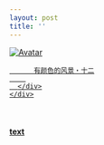 ```yaml
---
layout: post
title: ''
---
```


<p class="imglist">

<div class="image-container">
  <a href="https://pic.imgdb.cn/item/5ed4bd0cc2a9a83be5e0b29d.jpg"  data-fancybox="images">
    <img src="https://pic.imgdb.cn/item/5ed4bd0cc2a9a83be5e0b29d.jpg" alt="Avatar" class="image" />
    <div class="overlay">
      <div class="text">
        
          有颜色的风景・十二
        
      </div>
    </div>
  </a>
</div>









<a href="https://pic.imgdb.cn/item/5ed4bd0cc2a9a83be5e0b2a1.jpg" data-fancybox="images"><img src="" /></a>
<a href="https://pic.imgdb.cn/item/5ed4bd0cc2a9a83be5e0b2a6.jpg" data-fancybox="images"><img src="" /></a>
<a href="https://pic.imgdb.cn/item/5ed4bd0cc2a9a83be5e0b2aa.jpg" data-fancybox="images"><img src="" /></a>
<a href="https://pic.imgdb.cn/item/5ed4bd0cc2a9a83be5e0b2ae.jpg" data-fancybox="images"><img src="" /></a>
<a href="https://pic.imgdb.cn/item/5ed4bd0cc2a9a83be5e0b2b2.jpg" data-fancybox="images"><img src="" /></a>
<a href="https://pic.imgdb.cn/item/5ed4bd0cc2a9a83be5e0b2b6.jpg" data-fancybox="images"><img src="" /></a>
<a href="https://pic.imgdb.cn/item/5ed4bd0cc2a9a83be5e0b2bc.jpg" data-fancybox="images"><img src="" /></a>
<a href="https://pic.imgdb.cn/item/5ed4bd0cc2a9a83be5e0b2be.jpg" data-fancybox="images"><img src="" /></a>
<a href="https://pic.imgdb.cn/item/5ed4bd0cc2a9a83be5e0b2c0.jpg" data-fancybox="images"><img src="" /></a>
<a href="https://pic.imgdb.cn/item/5ed4bd0cc2a9a83be5e0b2c5.jpg" data-fancybox="images"><img src="" /></a>
<a href="https://pic.imgdb.cn/item/5ed4bd0cc2a9a83be5e0b2cc.jpg" data-fancybox="images"><img src="" /></a>
<a href="https://pic.imgdb.cn/item/5ed4bd0cc2a9a83be5e0b2d0.jpg" data-fancybox="images"><img src="" /></a>
<a href="https://pic.imgdb.cn/item/5ed4bd0cc2a9a83be5e0b2d3.jpg" data-fancybox="images"><img src="" /></a>
<a href="https://pic.imgdb.cn/item/5ed4bd0cc2a9a83be5e0b2da.jpg" data-fancybox="images"><img src="" /></a>
<a href="https://pic.imgdb.cn/item/5ed4bd0cc2a9a83be5e0b2de.jpg" data-fancybox="images"><img src="" /></a>
<a href="https://pic.imgdb.cn/item/5ed4bd0cc2a9a83be5e0b2e7.jpg" data-fancybox="images"><img src="" /></a>
<a href="https://pic.imgdb.cn/item/5ed4bd0cc2a9a83be5e0b2ec.jpg" data-fancybox="images"><img src="" /></a>
<a href="https://pic.imgdb.cn/item/5ed4bd0cc2a9a83be5e0b2f1.jpg" data-fancybox="images"><img src="" /></a>
<a href="https://pic.imgdb.cn/item/5ed4bd0cc2a9a83be5e0b2f5.jpg" data-fancybox="images"><img src="" /></a>
<a href="https://pic.imgdb.cn/item/5ed4bd0cc2a9a83be5e0b2fb.jpg" data-fancybox="images"><img src="" /></a>
<a href="https://pic.imgdb.cn/item/5ed4bd0cc2a9a83be5e0b2ff.jpg" data-fancybox="images"><img src="" /></a>
<a href="https://pic.imgdb.cn/item/5ed4bd0cc2a9a83be5e0b302.jpg" data-fancybox="images"><img src="" /></a>
<a href="https://pic.imgdb.cn/item/5ed4bd0cc2a9a83be5e0b305.jpg" data-fancybox="images"><img src="" /></a>
<a href="https://pic.imgdb.cn/item/5ed4bd0cc2a9a83be5e0b30b.jpg" data-fancybox="images"><img src="" /></a>
<a href="https://pic.imgdb.cn/item/5ed4bd45c2a9a83be5e0e900.jpg" data-fancybox="images"><img src="" /></a>
<a href="https://pic.imgdb.cn/item/5ed4bd45c2a9a83be5e0e903.jpg" data-fancybox="images"><img src="" /></a>
<a href="https://pic.imgdb.cn/item/5ed4bd45c2a9a83be5e0e908.jpg" data-fancybox="images"><img src="" /></a>
<a href="https://pic.imgdb.cn/item/5ed4bd45c2a9a83be5e0e90d.jpg" data-fancybox="images"><img src="" /></a>
<a href="https://pic.imgdb.cn/item/5ed4bd45c2a9a83be5e0e911.jpg" data-fancybox="images"><img src="" /></a>
<a href="https://pic.imgdb.cn/item/5ed4bd45c2a9a83be5e0e914.jpg" data-fancybox="images"><img src="" /></a>
<a href="https://pic.imgdb.cn/item/5ed4bd45c2a9a83be5e0e91a.jpg" data-fancybox="images"><img src="" /></a>
<a href="https://pic.imgdb.cn/item/5ed4bd45c2a9a83be5e0e920.jpg" data-fancybox="images"><img src="" /></a>
<a href="https://pic.imgdb.cn/item/5ed4bd45c2a9a83be5e0e924.jpg" data-fancybox="images"><img src="" /></a>
<a href="https://pic.imgdb.cn/item/5ed4bd45c2a9a83be5e0e928.jpg" data-fancybox="images"><img src="" /></a>
<a href="https://pic.imgdb.cn/item/5ed4bd45c2a9a83be5e0e92b.jpg" data-fancybox="images"><img src="" /></a>
<a href="https://pic.imgdb.cn/item/5ed4bd45c2a9a83be5e0e934.jpg" data-fancybox="images"><img src="" /></a>
<a href="https://pic.imgdb.cn/item/5ed4bd45c2a9a83be5e0e93d.jpg" data-fancybox="images"><img src="" /></a>
<a href="https://pic.imgdb.cn/item/5ed4bd45c2a9a83be5e0e941.jpg" data-fancybox="images"><img src="" /></a>
<a href="https://pic.imgdb.cn/item/5ed4bd45c2a9a83be5e0e945.jpg" data-fancybox="images"><img src="" /></a>
<a href="https://pic.imgdb.cn/item/5ed4bd45c2a9a83be5e0e94a.jpg" data-fancybox="images"><img src="" /></a>
<a href="https://pic.imgdb.cn/item/5ed4bd45c2a9a83be5e0e94e.jpg" data-fancybox="images"><img src="" /></a>
<a href="https://pic.imgdb.cn/item/5ed4bd45c2a9a83be5e0e952.jpg" data-fancybox="images"><img src="" /></a>
<a href="https://pic.imgdb.cn/item/5ed4bd45c2a9a83be5e0e956.jpg" data-fancybox="images"><img src="" /></a>
<a href="https://pic.imgdb.cn/item/5ed4bd45c2a9a83be5e0e95c.jpg" data-fancybox="images"><img src="" /></a>
<a href="https://pic.imgdb.cn/item/5ed4bd45c2a9a83be5e0e963.jpg" data-fancybox="images"><img src="" /></a>
<a href="https://pic.imgdb.cn/item/5ed4bd45c2a9a83be5e0e967.jpg" data-fancybox="images"><img src="" /></a>
<a href="https://pic.imgdb.cn/item/5ed4bd45c2a9a83be5e0e96b.jpg" data-fancybox="images"><img src="" /></a>
<a href="https://pic.imgdb.cn/item/5ed4bd45c2a9a83be5e0e96e.jpg" data-fancybox="images"><img src="" /></a>
<a href="https://pic.imgdb.cn/item/5ed4bd45c2a9a83be5e0e973.jpg" data-fancybox="images"><img src="" /></a>
<a href="https://pic.imgdb.cn/item/5ed4bd6ec2a9a83be5e11165.jpg" data-fancybox="images"><img src="" /></a>
<a href="https://pic.imgdb.cn/item/5ed4bd6ec2a9a83be5e1116a.jpg" data-fancybox="images"><img src="" /></a>
<a href="https://pic.imgdb.cn/item/5ed4bd6ec2a9a83be5e1116e.jpg" data-fancybox="images"><img src="" /></a>
<a href="https://pic.imgdb.cn/item/5ed4bd6ec2a9a83be5e11170.jpg" data-fancybox="images"><img src="" /></a>
<a href="https://pic.imgdb.cn/item/5ed4bd6ec2a9a83be5e11175.jpg" data-fancybox="images"><img src="" /></a>
<a href="https://pic.imgdb.cn/item/5ed4bd6ec2a9a83be5e11178.jpg" data-fancybox="images"><img src="" /></a>
<a href="https://pic.imgdb.cn/item/5ed4bd6ec2a9a83be5e1117b.jpg" data-fancybox="images"><img src="" /></a>
<a href="https://pic.imgdb.cn/item/5ed4bd6ec2a9a83be5e1117e.jpg" data-fancybox="images"><img src="" /></a>
<a href="https://pic.imgdb.cn/item/5ed4bd6ec2a9a83be5e11182.jpg" data-fancybox="images"><img src="" /></a>
<a href="https://pic.imgdb.cn/item/5ed4bd6ec2a9a83be5e11187.jpg" data-fancybox="images"><img src="" /></a>
<a href="https://pic.imgdb.cn/item/5ed4bd6ec2a9a83be5e1118a.jpg" data-fancybox="images"><img src="" /></a>
<a href="https://pic.imgdb.cn/item/5ed4bd6ec2a9a83be5e1118d.jpg" data-fancybox="images"><img src="" /></a>
<a href="https://pic.imgdb.cn/item/5ed4bd6ec2a9a83be5e11195.jpg" data-fancybox="images"><img src="" /></a>
<a href="https://pic.imgdb.cn/item/5ed4bd6ec2a9a83be5e1119a.jpg" data-fancybox="images"><img src="" /></a>
<a href="https://pic.imgdb.cn/item/5ed4bd6ec2a9a83be5e111a2.jpg" data-fancybox="images"><img src="" /></a>
<a href="https://pic.imgdb.cn/item/5ed4bd6ec2a9a83be5e111a5.jpg" data-fancybox="images"><img src="" /></a>
<a href="https://pic.imgdb.cn/item/5ed4bd6ec2a9a83be5e111a8.jpg" data-fancybox="images"><img src="" /></a>
<a href="https://pic.imgdb.cn/item/5ed4bd6ec2a9a83be5e111b1.jpg" data-fancybox="images"><img src="" /></a>
<a href="https://pic.imgdb.cn/item/5ed4bd6ec2a9a83be5e111b6.jpg" data-fancybox="images"><img src="" /></a>
<a href="https://pic.imgdb.cn/item/5ed4bd6ec2a9a83be5e111b9.jpg" data-fancybox="images"><img src="" /></a>
<a href="https://pic.imgdb.cn/item/5ed4bd6ec2a9a83be5e111bd.jpg" data-fancybox="images"><img src="" /></a>
<a href="https://pic.imgdb.cn/item/5ed4bd6ec2a9a83be5e111c1.jpg" data-fancybox="images"><img src="" /></a>
<a href="https://pic.imgdb.cn/item/5ed4bd6ec2a9a83be5e111c7.jpg" data-fancybox="images"><img src="" /></a>
<a href="https://pic.imgdb.cn/item/5ed4bd6ec2a9a83be5e111ca.jpg" data-fancybox="images"><img src="" /></a>
<a href="https://pic.imgdb.cn/item/5ed4bd6ec2a9a83be5e111cd.jpg" data-fancybox="images"><img src="" /></a>
<a href="https://pic.imgdb.cn/item/5ed4bd98c2a9a83be5e13cf6.jpg" data-fancybox="images"><img src="" /></a>
<a href="https://pic.imgdb.cn/item/5ed4bd98c2a9a83be5e13cfd.jpg" data-fancybox="images"><img src="" /></a>
<a href="https://pic.imgdb.cn/item/5ed4bd98c2a9a83be5e13cff.jpg" data-fancybox="images"><img src="" /></a>
<a href="https://pic.imgdb.cn/item/5ed4bd98c2a9a83be5e13d04.jpg" data-fancybox="images"><img src="" /></a>
<a href="https://pic.imgdb.cn/item/5ed4bd98c2a9a83be5e13d08.jpg" data-fancybox="images"><img src="" /></a>
<a href="https://pic.imgdb.cn/item/5ed4bd98c2a9a83be5e13d0f.jpg" data-fancybox="images"><img src="" /></a>
<a href="https://pic.imgdb.cn/item/5ed4bd98c2a9a83be5e13d14.jpg" data-fancybox="images"><img src="" /></a>
<a href="https://pic.imgdb.cn/item/5ed4bd98c2a9a83be5e13d18.jpg" data-fancybox="images"><img src="" /></a>
<a href="https://pic.imgdb.cn/item/5ed4bd98c2a9a83be5e13d20.jpg" data-fancybox="images"><img src="" /></a>
<a href="https://pic.imgdb.cn/item/5ed4bd98c2a9a83be5e13d23.jpg" data-fancybox="images"><img src="" /></a>
<a href="https://pic.imgdb.cn/item/5ed4bd98c2a9a83be5e13d28.jpg" data-fancybox="images"><img src="" /></a>
<a href="https://pic.imgdb.cn/item/5ed4bd98c2a9a83be5e13d2d.jpg" data-fancybox="images"><img src="" /></a>
<a href="https://pic.imgdb.cn/item/5ed4bd98c2a9a83be5e13d31.jpg" data-fancybox="images"><img src="" /></a>
<a href="https://pic.imgdb.cn/item/5ed4bd98c2a9a83be5e13d36.jpg" data-fancybox="images"><img src="" /></a>
<a href="https://pic.imgdb.cn/item/5ed4bd98c2a9a83be5e13d3b.jpg" data-fancybox="images"><img src="" /></a>
<a href="https://pic.imgdb.cn/item/5ed4bd98c2a9a83be5e13d3e.jpg" data-fancybox="images"><img src="" /></a>
<a href="https://pic.imgdb.cn/item/5ed4bd98c2a9a83be5e13d41.jpg" data-fancybox="images"><img src="" /></a>
<a href="https://pic.imgdb.cn/item/5ed4bd98c2a9a83be5e13d45.jpg" data-fancybox="images"><img src="" /></a>
<a href="https://pic.imgdb.cn/item/5ed4bd98c2a9a83be5e13d4b.jpg" data-fancybox="images"><img src="" /></a>
<a href="https://pic.imgdb.cn/item/5ed4bd98c2a9a83be5e13d4f.jpg" data-fancybox="images"><img src="" /></a>
<a href="https://pic.imgdb.cn/item/5ed4bd98c2a9a83be5e13d52.jpg" data-fancybox="images"><img src="" /></a>
<a href="https://pic.imgdb.cn/item/5ed4bd98c2a9a83be5e13d56.jpg" data-fancybox="images"><img src="" /></a>
<a href="https://pic.imgdb.cn/item/5ed4bd98c2a9a83be5e13d5b.jpg" data-fancybox="images"><img src="" /></a>
<a href="https://pic.imgdb.cn/item/5ed4bd98c2a9a83be5e13d60.jpg" data-fancybox="images"><img src="" /></a>
<a href="https://pic.imgdb.cn/item/5ed4bd98c2a9a83be5e13d66.jpg" data-fancybox="images"><img src="" /></a>
<a href="https://pic.imgdb.cn/item/5ed4bdb1c2a9a83be5e15c34.jpg" data-fancybox="images"><img src="" /></a>
<a href="https://pic.imgdb.cn/item/5ed4bdb1c2a9a83be5e15c39.jpg" data-fancybox="images"><img src="" /></a>
<a href="https://pic.imgdb.cn/item/5ed4bdb1c2a9a83be5e15c3c.jpg" data-fancybox="images"><img src="" /></a>
<a href="https://pic.imgdb.cn/item/5ed4bdb1c2a9a83be5e15c43.jpg" data-fancybox="images"><img src="" /></a>
<a href="https://pic.imgdb.cn/item/5ed4bdb1c2a9a83be5e15c46.jpg" data-fancybox="images"><img src="" /></a>
<a href="https://pic.imgdb.cn/item/5ed4bdb1c2a9a83be5e15c4d.jpg" data-fancybox="images"><img src="" /></a>
<a href="https://pic.imgdb.cn/item/5ed4bdb1c2a9a83be5e15c52.jpg" data-fancybox="images"><img src="" /></a>
<a href="https://pic.imgdb.cn/item/5ed4bdb1c2a9a83be5e15c55.jpg" data-fancybox="images"><img src="" /></a>
<a href="https://pic.imgdb.cn/item/5ed4bdb1c2a9a83be5e15c5b.jpg" data-fancybox="images"><img src="" /></a>
<a href="https://pic.imgdb.cn/item/5ed4bdb1c2a9a83be5e15c5f.jpg" data-fancybox="images"><img src="" /></a>


</p>


#### [text](/works/0025a.html)
